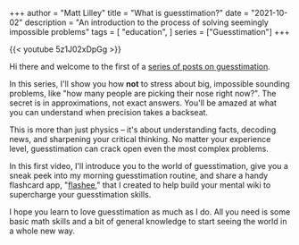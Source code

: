 +++
author = "Matt Lilley"
title = "What is guesstimation?"
date = "2021-10-02"
description = "An introduction to the process of solving seemingly impossible problems"
tags = [
    "education",
]
series = ["Guesstimation"]
+++

{{< youtube 5z1J02xDpGg >}}

Hi there and welcome to the first of a [series of posts on guesstimation](/series/guesstimation).

In this series, I'll show you how **not** to stress about big, impossible sounding problems, like "how many people are picking their nose right now?". The secret is in approximations, not exact answers. You'll be amazed at what you can understand when precision takes a backseat.

This is more than just physics – it's about understanding facts, decoding news, and sharpening your critical thinking. No matter your experience level, guesstimation can crack open even the most complex problems.

In this first video, I'll introduce you to the world of guesstimation, give you a sneak peek into my morning guesstimation routine, and share a handy flashcard app, "[flashee](https://flashee.lilley.io/)," that I created to help build your mental wiki to supercharge your guesstimation skills.

I hope you learn to love guesstimation as much as I do. All you need is some basic math skills and a bit of general knowledge to start seeing the world in a whole new way.
